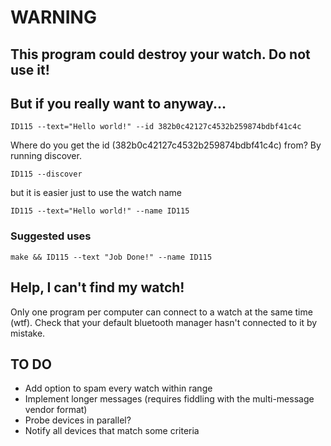 # WARNING

## This program could destroy your watch.  Do not use it!

## But if you really want to anyway...

    ID115 --text="Hello world!" --id 382b0c42127c4532b259874bdbf41c4c


Where do you get the id (382b0c42127c4532b259874bdbf41c4c) from?  By running discover.

    ID115 --discover

but it is easier just to use the watch name

    ID115 --text="Hello world!" --name ID115

### Suggested uses

	make && ID115 --text "Job Done!" --name ID115

## Help, I can't find my watch!

Only one program per computer can connect to a watch at the same time (wtf).  Check that your default bluetooth manager hasn't connected to it by mistake.

## TO DO

* Add option to spam every watch within range
* Implement longer messages (requires fiddling with the multi-message vendor format)
* Probe devices in parallel?
* Notify all devices that match some criteria
